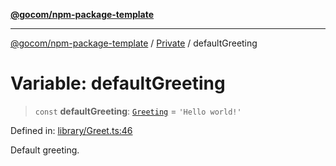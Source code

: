 [**@gocom/npm-package-template**](../README.md)

***

[@gocom/npm-package-template](../README.md) / [Private](Private.md) / defaultGreeting

# Variable: defaultGreeting

> `const` **defaultGreeting**: [`Greeting`](../Types/API.Greeting.md) = `'Hello world!'`

Defined in: [library/Greet.ts:46](https://github.com/gocom/npm-package-template/blob/7197d90e0cf5a65d0d8fe1ce97bb6af3bbc4f0ca/src/library/Greet.ts#L46)

Default greeting.
